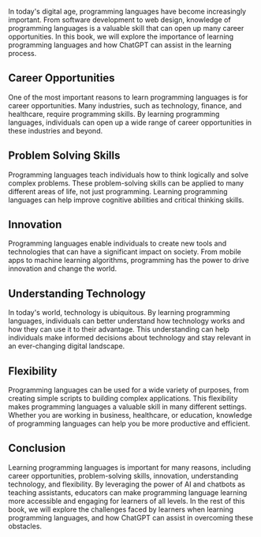 
In today's digital age, programming languages have become increasingly important. From software development to web design, knowledge of programming languages is a valuable skill that can open up many career opportunities. In this book, we will explore the importance of learning programming languages and how ChatGPT can assist in the learning process.

Career Opportunities
--------------------

One of the most important reasons to learn programming languages is for career opportunities. Many industries, such as technology, finance, and healthcare, require programming skills. By learning programming languages, individuals can open up a wide range of career opportunities in these industries and beyond.

Problem Solving Skills
----------------------

Programming languages teach individuals how to think logically and solve complex problems. These problem-solving skills can be applied to many different areas of life, not just programming. Learning programming languages can help improve cognitive abilities and critical thinking skills.

Innovation
----------

Programming languages enable individuals to create new tools and technologies that can have a significant impact on society. From mobile apps to machine learning algorithms, programming has the power to drive innovation and change the world.

Understanding Technology
------------------------

In today's world, technology is ubiquitous. By learning programming languages, individuals can better understand how technology works and how they can use it to their advantage. This understanding can help individuals make informed decisions about technology and stay relevant in an ever-changing digital landscape.

Flexibility
-----------

Programming languages can be used for a wide variety of purposes, from creating simple scripts to building complex applications. This flexibility makes programming languages a valuable skill in many different settings. Whether you are working in business, healthcare, or education, knowledge of programming languages can help you be more productive and efficient.

Conclusion
----------

Learning programming languages is important for many reasons, including career opportunities, problem-solving skills, innovation, understanding technology, and flexibility. By leveraging the power of AI and chatbots as teaching assistants, educators can make programming language learning more accessible and engaging for learners of all levels. In the rest of this book, we will explore the challenges faced by learners when learning programming languages, and how ChatGPT can assist in overcoming these obstacles.

